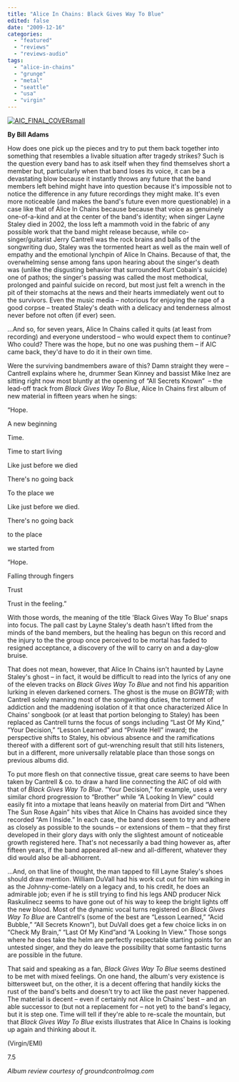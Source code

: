 ```yaml
---
title: "Alice In Chains: Black Gives Way To Blue"
edited: false
date: "2009-12-16"
categories:
  - "featured"
  - "reviews"
  - "reviews-audio"
tags:
  - "alice-in-chains"
  - "grunge"
  - "metal"
  - "seattle"
  - "usa"
  - "virgin"
---
```


[![AIC_FINAL_COVERsmall](http://www.hellbound.ca/wp-content/uploads/2009/12/AIC_FINAL_COVERsmall-300x264.jpg "AIC_FINAL_COVERsmall")](http://www.hellbound.ca/wp-content/uploads/2009/12/AIC_FINAL_COVERsmall.jpg)

**By Bill Adams** 

How does one pick up the pieces and try to put them back together into something that resembles a livable situation after tragedy strikes? Such is the question every band has to ask itself when they find themselves short a member but, particularly when that band loses its voice, it can be a devastating blow because it instantly throws any future that the band members left behind might have into question because it's impossible not to notice the difference in any future recordings they might make. It's even more noticeable (and makes the band's future even more questionable) in a case like that of Alice In Chains because because that voice as genuinely one-of-a-kind and at the center of the band's identity; when singer Layne Staley died in 2002, the loss left a mammoth void in the fabric of any possible work that the band might release because, while co-singer/guitarist Jerry Cantrell was the rock brains and balls of the songwriting duo, Staley was the tormented heart as well as the main well of empathy and the emotional lynchpin of Alice In Chains. Because of that, the overwhelming sense among fans upon hearing about the singer's death was (unlike the disgusting behavior that surrounded Kurt Cobain's suicide) one of pathos; the singer's passing was called the most methodical, prolonged and painful suicide on record, but most just felt a wrench in the pit of their stomachs at the news and their hearts immediately went out to the survivors. Even the music media – notorious for enjoying the rape of a good corpse – treated Staley's death with a delicacy and tenderness almost never before not often (if ever) seen.

...And so, for seven years, Alice In Chains called it quits (at least from recording) and everyone understood – who would expect them to continue? Who could? There was the hope, but no one was pushing them – if AIC came back, they'd have to do it in their own time.

Were the surviving bandmembers aware of this? Damn straight they were – Cantrell explains where he, drummer Sean Kinney and bassist Mike Inez are sitting right now most bluntly at the opening of “All Secrets Known”  – the lead-off track from _Black Gives Way To Blue_, Alice In Chains first album of new material in fifteen years when he sings:

“Hope.

A new beginning

Time.

Time to start living

Like just before we died

There's no going back

To the place we

Like just before we died.

There's no going back

to the place

we started from

“Hope.

Falling through fingers

Trust

Trust in the feeling.”

With those words, the meaning of the title 'Black Gives Way To Blue' snaps into focus. The pall cast by Layne Staley's death hasn't lifted from the minds of the band members, but the healing has begun on this record and the injury to the the group once perceived to be mortal has faded to resigned acceptance, a discovery of the will to carry on and a day-glow bruise.

That does not mean, however, that Alice In Chains isn't haunted by Layne Staley's ghost – in fact, it would be difficult to read into the lyrics of any one of the eleven tracks on _Black Gives Way To Blue_ and not find his apparition lurking in eleven darkened corners. The ghost is the muse on _BGWTB_; with Cantrell solely manning most of the songwriting duties, the torment of addiction and the maddening isolation of it that once characterized Alice In Chains' songbook (or at least that portion belonging to Staley) has been replaced as Cantrell turns the focus of songs including “Last Of My Kind,” “Your Decision,” “Lesson Learned” and “Private Hell” inward; the perspective shifts to Staley, his obvious absence and the ramifications thereof with a different sort of gut-wrenching result that still hits listeners, but in a different, more universally relatable place than those songs on previous albums did.

To put more flesh on that connective tissue, great care seems to have been taken by Cantrell & co. to draw a hard line connecting the AIC of old with that of _Black Gives Way To Blue_. “Your Decision,” for example, uses a very similar chord progression to “Brother” while “A Looking In View” could easily fit into a mixtape that leans heavily on material from Dirt and “When The Sun Rose Again” hits vibes that Alice In Chains has avoided since they recorded “Am I Inside.” In each case, the band does seem to try and adhere as closely as possible to the sounds – or extensions of them – that they first developed in their glory days with only the slightest amount of noticeable growth registered here. That's not necessarily a bad thing however as, after fifteen years, if the band appeared all-new and all-different, whatever they did would also be all-abhorrent.

...And, on that line of thought, the man tapped to fill Layne Staley's shoes should draw mention. William DuVall had his work cut out for him walking in as the Johnny-come-lately on a legacy and, to his credit, he does an admirable job; even if he is still trying to find his legs AND producer Nick Raskulinecz seems to have gone out of his way to keep the bright lights off the new blood. Most of the dynamic vocal turns registered on _Black Gives Way To Blue_ are Cantrell's (some of the best are “Lesson Learned,” “Acid Bubble,” “All Secrets Known”), but DuVall does get a few choice licks in on “Check My Brain,” “Last Of My Kind”and “A Looking In View.” Those songs where he does take the helm are perfectly respectable starting points for an untested singer, and they do leave the possibility that some fantastic turns are possible in the future.

That said and speaking as a fan, _Black Gives Way To Blue_ seems destined to be met with mixed feelings. On one hand, the album's very existence is bittersweet but, on the other, it is a decent offering that handily kicks the rust of the band's belts and doesn't try to act like the past never happened. The material is decent – even if certainly not Alice In Chains' best – and an able successor to (but not a replacement for – not yet) to the band's legacy, but it is step one. Time will tell if they're able to re-scale the mountain, but that _Black Gives Way To Blue_ exists illustrates that Alice In Chains is looking up again and thinking about it.

(Virgin/EMI)

7.5

_Album review courtesy of groundcontrolmag.com_
